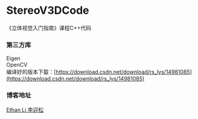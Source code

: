 # StereoV3DCode
《立体视觉入门指南》课程C++代码

### 第三方库
Eigen
<br>OpenCV
<br>编译好的版本下载：[https://download.csdn.net/download/rs_lys/14981085](https://download.csdn.net/download/rs_lys/14981085)

### 博客地址
[Ethan Li 李迎松](https://blog.csdn.net/rs_lys)
